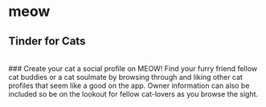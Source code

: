 # meow  
## Tinder for Cats  
<br>
### Create your cat a social profile on MEOW! Find your furry friend fellow cat buddies or a cat soulmate by browsing through and liking other cat profiles that seem like a good on the app. Owner information can also be included so be on the lookout for fellow cat-lovers as you browse the sight.
